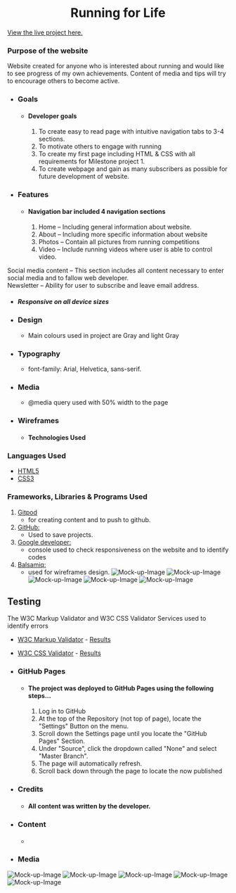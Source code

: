 <h1 align="center">Running for Life</h1>

[View the live project here.]( )
### Purpose of the website 
Website created for anyone who is interested about running and would like to see progress of my own achievements. Content of media and tips will try to encourage others to become active.
 
  
-   ###  Goals

    -   #### Developer goals 

        1. To create easy to read page with intuitive navigation tabs to 3-4 sections.
        2. To motivate others to engage with running 
        3. To create my first page including HTML & CSS with all requirements for Milestone project 1.
        4. To create webpage and gain as many subscribers as possible for future development of website.

  
-   ###  Features

    -   #### Navigation bar included 4 navigation sections 

        1. Home – Including general information about website.
        2. About – Including more specific information about website
        3. Photos – Contain all pictures from running competitions 
        4. Video – Include running videos where user is able to control video.
        
 Social media content – This section includes all content necessary to enter social media and to fallow web developer. <br/>
 Newsletter – Ability for user to subscribe and leave email address. <br/>
 -   ##### Responsive on all device sizes

  
*   ### Design

    -   Main colours used in project are Gray and light Gray 

*   ### Typography

    -   font-family: Arial, Helvetica, sans-serif.
*   ### Media

    -   @media query used with 50% width to the page 
  
-   ###  Wireframes

    -   #### Technologies Used

 

### Languages Used

-   [HTML5](https://en.wikipedia.org/wiki/HTML5)
-   [CSS3](https://en.wikipedia.org/wiki/Cascading_Style_Sheets)

### Frameworks, Libraries & Programs Used

   
1. [Gitpod](https://github.com/)
    - for creating content and to push to github.
1. [GitHub:](https://github.com/)
    - Used to save projects.
1. [Google developer:]()
    - console used to check responsiveness on the website and to identify codes
1. [Balsamiq:](https://balsamiq.com/)
    - used for wireframes design.
![Mock-up-Image](Pictures/balasamic.jpg)
![Mock-up-Image](Pictures/balasamic1.jpg)
![Mock-up-Image](Pictures/balasamic2.jpg)
![Mock-up-Image](Pictures/balasamic3.jpg)
![Mock-up-Image](Pictures/balasamic4.jpg)



## Testing

The W3C Markup Validator and W3C CSS Validator Services used to identify errors 

-   [W3C Markup Validator](https://jigsaw.w3.org/css-validator/#validate_by_input) - [Results](https://github.com/)
-   [W3C CSS Validator](https://jigsaw.w3.org/css-validator/#validate_by_input) - [Results](https://github.com/)

-   ###  GitHub Pages

    -   #### The project was deployed to GitHub Pages using the following steps...

        1. Log in to GitHub 
        2. At the top of the Repository (not top of page), locate the "Settings" Button on the menu.
        3. Scroll down the Settings page until you locate the "GitHub Pages" Section.
        4. Under "Source", click the dropdown called "None" and select "Master Branch".
        5. The page will automatically refresh.
        6. Scroll back down through the page to locate the now published 
        
-   ###  Credits

    -   #### All content was written by the developer.
 
        
-   ###  Content

    -   #### 
    
 -   ###  Media
  
![Mock-up-Image](Pictures/img2.jpg)
![Mock-up-Image](Pictures/img3.jpg)
![Mock-up-Image](Pictures/img4.jpg)
![Mock-up-Image](Pictures/img5.jpg)
![Mock-up-Image](Pictures/img6.jpg)